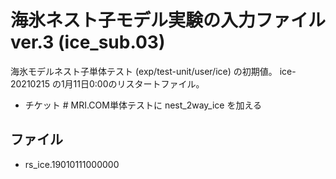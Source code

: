 海氷ネスト子モデル実験の入力ファイル ver.3 (ice_sub.03)
========

海氷モデルネスト子単体テスト (exp/test-unit/user/ice) の初期値。
ice-20210215 の1月11日0:00のリスタートファイル。

  * チケット # MRI.COM単体テストに nest_2way_ice を加える

ファイル
--------

  * rs_ice.19010111000000
